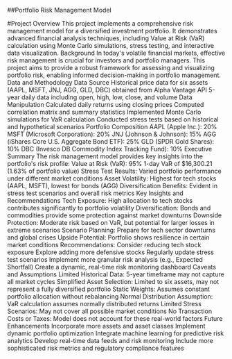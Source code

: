 ##Portfolio Risk Management Model

#Project Overview
This project implements a comprehensive risk management model for a diversified investment portfolio. It demonstrates advanced financial analysis techniques, including Value at Risk (VaR) calculation using Monte Carlo simulations, stress testing, and interactive data visualization.
Background
In today's volatile financial markets, effective risk management is crucial for investors and portfolio managers. This project aims to provide a robust framework for assessing and visualizing portfolio risk, enabling informed decision-making in portfolio management.
Data and Methodology
Data Source
Historical price data for six assets (AAPL, MSFT, JNJ, AGG, GLD, DBC) obtained from Alpha Vantage API
5-year daily data including open, high, low, close, and volume
Data Manipulation
Calculated daily returns using closing prices
Computed correlation matrix and summary statistics
Implemented Monte Carlo simulations for VaR calculation
Conducted stress tests based on historical and hypothetical scenarios
Portfolio Composition
AAPL (Apple Inc.): 20%
MSFT (Microsoft Corporation): 20%
JNJ (Johnson & Johnson): 15%
AGG (iShares Core U.S. Aggregate Bond ETF): 25%
GLD (SPDR Gold Shares): 10%
DBC (Invesco DB Commodity Index Tracking Fund): 10%
Executive Summary
The risk management model provides key insights into the portfolio's risk profile:
Value at Risk (VaR): 95% 1-day VaR of $16,300.21 (1.63% of portfolio value)
Stress Test Results: Varied portfolio performance under different market conditions
Asset Volatility: Highest for tech stocks (AAPL, MSFT), lowest for bonds (AGG)
Diversification Benefits: Evident in stress test scenarios and overall risk metrics
Key Insights and Recommendations
Tech Exposure: High allocation to tech stocks contributes significantly to portfolio volatility
Diversification: Bonds and commodities provide some protection against market downturns
Downside Protection: Moderate risk based on VaR, but potential for larger losses in extreme scenarios
Scenario Planning: Prepare for tech sector downturns and global crises
Upside Potential: Portfolio shows resilience in certain market conditions
Recommendations:
Consider reducing tech stock exposure
Explore adding more defensive stocks
Regularly update stress test scenarios
Implement more granular risk analysis (e.g., Expected Shortfall)
Create a dynamic, real-time risk monitoring dashboard
Caveats and Assumptions
Limited Historical Data: 5-year timeframe may not capture all market cycles
Simplified Asset Selection: Limited to six assets, may not represent a fully diversified portfolio
Static Weights: Assumes constant portfolio allocation without rebalancing
Normal Distribution Assumption: VaR calculation assumes normally distributed returns
Limited Stress Scenarios: May not cover all possible market conditions
No Transaction Costs or Taxes: Model does not account for these real-world factors
Future Enhancements
Incorporate more assets and asset classes
Implement dynamic portfolio optimization
Integrate machine learning for predictive risk analytics
Develop real-time data feeds and risk monitoring
Include more sophisticated risk metrics and regulatory compliance features
